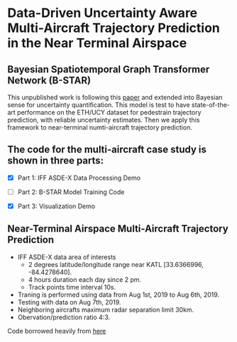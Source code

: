 # Data-Driven Uncertainty Aware Multi-Aircraft Trajectory Prediction in the Near Terminal Airspace 

## Bayesian Spatiotemporal Graph Transformer Network (B-STAR)
This unpublished work is following this [paper](https://www.ecva.net/papers/eccv_2020/papers_ECCV/papers/123570494.pdf) and extended into Bayesian sense for uncertainty quantification. This model is test to have state-of-the-art performance on the ETH/UCY dataset for pedestrain trajectory prediction, with reliable uncertainty estimates. Then we apply this framework to near-terminal numti-aircraft trajectory prediction. 


## The code for the multi-aircraft case study is shown in three parts:
- [x] Part 1: IFF ASDE-X Data Processing Demo
- [ ] Part 2: B-STAR Model Training Code
- [x] Part 3: Visualization Demo


## Near-Terminal Airspace Multi-Aircraft Trajectory Prediction 
- IFF ASDE-X data area of interests
  - 2 degrees latitude/longitude range near KATL [33.6366996, -84.4278640].
  - 4 hours duration each day since 2 pm.
  - Track points time interval 10s.
- Traning is performed using data from Aug 1st, 2019 to Aug 6th, 2019. 
- Testing with data on Aug 7th, 2019.
- Neighboring aircrafts maximum radar separation limit 30km. 
- Obervation/prediction ratio 4:3.

Code borrowed heavily from [here](https://github.com/Majiker/STAR)
